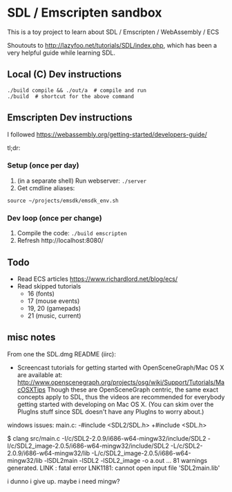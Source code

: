# SDL / Emscripten sandbox

This is a toy project to learn about SDL / Emscripten / WebAssembly / ECS

Shoutouts to http://lazyfoo.net/tutorials/SDL/index.php, which has been a very
helpful guide while learning SDL.

## Local (C) Dev instructions

```
./build compile && ./out/a  # compile and run
./build  # shortcut for the above command
```

## Emscripten Dev instructions

I followed https://webassembly.org/getting-started/developers-guide/

tl;dr:

### Setup (once per day)

1. (in a separate shell) Run webserver: `./server`
2. Get cmdline aliases:
```
source ~/projects/emsdk/emsdk_env.sh
```

### Dev loop (once per change)

1. Compile the code: `./build emscripten`
2. Refresh http://localhost:8080/



## Todo

* Read ECS articles
  https://www.richardlord.net/blog/ecs/
* Read skipped tutorials
  * 16 (fonts)
  * 17 (mouse events)
  * 19, 20 (gamepads)
  * 21 (music, current)

## misc notes

From one the SDL.dmg README (iirc):
 - Screencast tutorials for getting started with OpenSceneGraph/Mac OS X are
  available at:
  http://www.openscenegraph.org/projects/osg/wiki/Support/Tutorials/MacOSXTips
  Though these are OpenSceneGraph centric, the same exact concepts apply to
  SDL, thus the videos are recommended for everybody getting started with
  developing on Mac OS X. (You can skim over the PlugIns stuff since SDL
  doesn't have any PlugIns to worry about.)


windows issues:
  main.c:
    -#include <SDL2/SDL.h>
    +#include <SDL.h>

  $ clang src/main.c -I/c/SDL2-2.0.9/i686-w64-mingw32/include/SDL2 -I/c/SDL2_image-2.0.5/i686-w64-mingw32/include/SDL2 -L/c/SDL2-2.0.9/i686-w64-mingw32/lib -L/c/SDL2_image-2.0.5/i686-w64-mingw32/lib -lSDL2main -lSDL2 -lSDL2_image -o a.out
  ...
  81 warnings generated.
  LINK : fatal error LNK1181: cannot open input file 'SDL2main.lib'

  i dunno i give up. maybe i need mingw?
